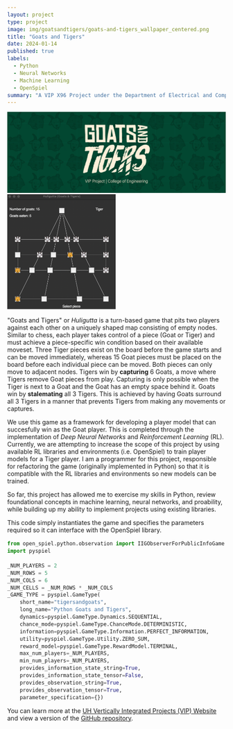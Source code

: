 ```yaml
---
layout: project
type: project
image: img/goatsandtigers/goats-and-tigers_wallpaper_centered.png
title: "Goats and Tigers"
date: 2024-01-14
published: true
labels:
  - Python
  - Neural Networks
  - Machine Learning
  - OpenSpiel
summary: "A VIP X96 Project under the Department of Electrical and Computer Engineering, developed by our team that uses neural networks to infer optimal board game strategies."
---
```


<img class="img-fluid" src="../img/goatsandtigers/goats-and-tigers_wallpaper.png">
<img class="img-fluid" width="250px" src="../img/goatsandtigers/goats-tigers-demo.png">

"Goats and Tigers" or _Huligutta_ is a turn-based game that pits two players against each other on a uniquely shaped map consisting of empty nodes. Similar to chess, each player takes control of a piece (Goat or Tiger) and must achieve a piece-specific win condition based on their available moveset. Three Tiger pieces exist on the board before the game starts and can be moved immediately, whereas 15 Goat pieces must be placed on the board before each individual piece can be moved. Both pieces can only move to adjacent nodes. Tigers win by **capturing** 6 Goats, a move where Tigers remove Goat pieces from play. Capturing is only possible when the Tiger is next to a Goat and the Goat has an empty space behind it. Goats win by **stalemating** all 3 Tigers. This is achieved by having Goats surround all 3 Tigers in a manner that prevents Tigers from making any movements or captures.

We use this game as a framework for developing a player model that can succesfully win as the Goat player. This is completed through the implementation of _Deep Neural Networks_ and _Reinforcement Learning_ (RL). Currently, we are attempting to increase the scope of this project by using available RL libraries and environments (i.e. OpenSpiel) to train player models for a Tiger player. I am a programmer for this project, responsible for refactoring the game (originally implemented in Python) so that it is compatible with the RL libraries and environments so new models can be trained. 

So far, this project has allowed me to exercise my skills in Python, review foundational concepts in machine learning, neural networks, and proability, while building up my ability to implement projects using existing libraries.

This code simply instantiates the game and specifies the parameters required so it can interface with the OpenSpiel library.

```python
from open_spiel.python.observation import IIGObserverForPublicInfoGame
import pyspiel

_NUM_PLAYERS = 2
_NUM_ROWS = 5
_NUM_COLS = 6
_NUM_CELLS = _NUM_ROWS * _NUM_COLS
_GAME_TYPE = pyspiel.GameType(
    short_name="tigersandgoats",
    long_name="Python Goats and Tigers",
    dynamics=pyspiel.GameType.Dynamics.SEQUENTIAL,
    chance_mode=pyspiel.GameType.ChanceMode.DETERMINISTIC,
    information=pyspiel.GameType.Information.PERFECT_INFORMATION,
    utility=pyspiel.GameType.Utility.ZERO_SUM,
    reward_model=pyspiel.GameType.RewardModel.TERMINAL,
    max_num_players=_NUM_PLAYERS,
    min_num_players=_NUM_PLAYERS,
    provides_information_state_string=True,
    provides_information_state_tensor=False,
    provides_observation_string=True,
    provides_observation_tensor=True,
    parameter_specification={})
```

You can learn more at the [UH Vertically Integrated Projects (VIP) Website](https://manoa.hawaii.edu/uh-vip/project/asig/) and view a version of the [GitHub repository](https://github.com/nsanthan/tigersandgoats).